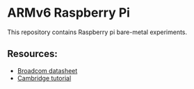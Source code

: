 # ARMv6 Raspberry Pi
This repository contains Raspberry pi bare-metal experiments. 
## Resources: 
- [Broadcom datasheet](https://www.cl.cam.ac.uk/projects/raspberrypi/tutorials/os/downloads/SoC-Peripherals.pdf)
- [Cambridge tutorial](https://www.cl.cam.ac.uk/projects/raspberrypi/tutorials/os/)
